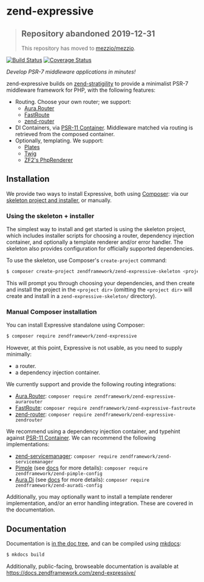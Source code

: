 # zend-expressive

> ## Repository abandoned 2019-12-31
>
> This repository has moved to [mezzio/mezzio](https://github.com/mezzio/mezzio).

[![Build Status](https://secure.travis-ci.org/zendframework/zend-expressive.svg?branch=master)](https://secure.travis-ci.org/zendframework/zend-expressive)
[![Coverage Status](https://coveralls.io/repos/github/zendframework/zend-expressive/badge.svg?branch=master)](https://coveralls.io/github/zendframework/zend-expressive?branch=master)

*Develop PSR-7 middleware applications in minutes!*

zend-expressive builds on [zend-stratigility](https://github.com/zendframework/zend-stratigility)
to provide a minimalist PSR-7 middleware framework for PHP, with the following
features:

- Routing. Choose your own router; we support:
    - [Aura.Router](https://github.com/auraphp/Aura.Router)
    - [FastRoute](https://github.com/nikic/FastRoute)
    - [zend-router](https://github.com/zendframework/zend-expressive-router)
- DI Containers, via [PSR-11 Container](https://github.com/php-fig/container).
  Middleware matched via routing is retrieved from the composed container.
- Optionally, templating. We support:
    - [Plates](http://platesphp.com/)
    - [Twig](http://twig.sensiolabs.org/)
    - [ZF2's PhpRenderer](https://github.com/zendframework/zend-view)

## Installation

We provide two ways to install Expressive, both using
[Composer](https://getcomposer.org): via our
[skeleton project and installer](https://github.com/zendframework/zend-expressive-skeleton),
or manually.

### Using the skeleton + installer

The simplest way to install and get started is using the skeleton project, which
includes installer scripts for choosing a router, dependency injection
container, and optionally a template renderer and/or error handler. The skeleton
also provides configuration for officially supported dependencies.

To use the skeleton, use Composer's `create-project` command:

```bash
$ composer create-project zendframework/zend-expressive-skeleton <project dir>
```

This will prompt you through choosing your dependencies, and then create and
install the project in the `<project dir>` (omitting the `<project dir>` will
create and install in a `zend-expressive-skeleton/` directory).

### Manual Composer installation

You can install Expressive standalone using Composer:

```bash
$ composer require zendframework/zend-expressive
```

However, at this point, Expressive is not usable, as you need to supply
minimally:

- a router.
- a dependency injection container.

We currently support and provide the following routing integrations:

- [Aura.Router](https://github.com/auraphp/Aura.Router):
  `composer require zendframework/zend-expressive-aurarouter`
- [FastRoute](https://github.com/nikic/FastRoute):
  `composer require zendframework/zend-expressive-fastroute`
- [zend-router](https://github.com/zendframework/zend-expressive-router):
  `composer require zendframework/zend-expressive-zendrouter`

We recommend using a dependency injection container, and typehint against
[PSR-11 Container](https://github.com/php-fig/container). We
can recommend the following implementations:

- [zend-servicemanager](https://github.com/zendframework/zend-servicemanager):
  `composer require zendframework/zend-servicemanager`
- [Pimple](https://github.com/silexphp/Pimple) (see [docs](docs/book/features/container/pimple.md) for more details):
  `composer require zendframework/zend-pimple-config`
- [Aura.Di](https://github.com/auraphp/Aura.Di) (see [docs](docs/book/features/container/aura-di.md) for more details):
  `composer require zendframework/zend-auradi-config`

Additionally, you may optionally want to install a template renderer
implementation, and/or an error handling integration. These are covered in the
documentation.

## Documentation

Documentation is [in the doc tree](docs/book/), and can be compiled using [mkdocs](http://www.mkdocs.org):

```bash
$ mkdocs build
```

Additionally, public-facing, browseable documentation is available at
https://docs.zendframework.com/zend-expressive/
